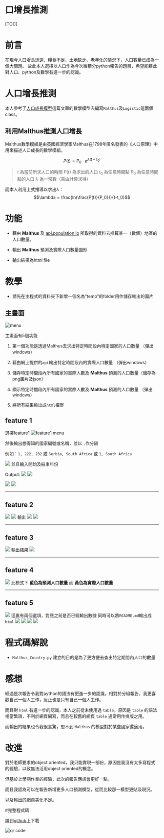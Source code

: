 口增長推測
=====
[TOC]

# 前言

在現今人口增長迅速、糧食不足、土地缺乏、老年化的情況下，人口數量已成為一個大問題。
故此本人選擇以人口作為今次微積分python報告的題目，希望能藉此對人口、python及數學有進一步的認識。

# 人口增長推測

本人參考了[人口成長模型](http://episte.math.ntu.edu.tw/applications/ap_population/index.html)這篇文章的數學模型去編寫`Malthus`及`Logistic`這兩個class。

## 利用Malthus推測人口增長
Malthus數學模組是由英國經濟學家Malthus在1798年匿名發表的《人口原理》中用來描述人口成長的數學模組。

$$P(t)=P_0 \cdot e^{\lambda(t-t_0)}$$

> $t$ 為當前所求人口的時間
> $P(t)$ 為求出的人口
> $t_0$ 為任意時間點
> $P_0$ 為任意時間點的人口
> $\lambda$ 為一常數（需由計算求得）

而本人利用上式推導以求出$\lambda$：
$$\lambda = \frac{ln(\frac{P(t)}{P_0})}{t-t_0}$$

# 功能

- 藉由 **Malthus** 及 [api.population.io](http://api.population.io/) 所取得的資料去推算某一（數個）地區的人口數量。

- 輸出 **Malthus** 預測及實際人口數量圖形

- 輸出結果為html file

# 教學

* 請先在主程式的資料夾下新增一個名為“temp”的folder用作儲存輸出的圖片

## 主畫面
![menu](https://i.imgur.com/sCJblI5.png)

主畫面有5個功能

1. 第一個功能是透過Malthus去求出特定時間段內特定國家的人口數量 （彈出windows）

2. 藉由網上提供的`api`輸出特定時間段內的實際人口數量 （彈出windows）

3. 儲存特定時間段內所有國家的實際人數及 **Malthus** 預測的人口數量（儲存為png圖片及json）

4. 顯示特定時間段內所有國家的實際人數及 **Malthus** 預測的人口數量 （彈出windows)

5. 將所有結果輸出成`html`檔案

## feature 1
選擇feature1
![feature1 menu](https://i.imgur.com/aHsTR3E.png)

然後輸出想得知的國家編號或名稱，並以 `,`作分隔

例如：`1, 222, 232` 或 `Serbia, South Africa` 或 `1, South Africa`

![](https://i.imgur.com/VLnB6Ee.png)
並且輸入開始及結束年份

Output:
![](https://i.imgur.com/rEGyKui.png)
![](https://i.imgur.com/kk9fjvF.png)

![](https://i.imgur.com/uSPLfnS.png)
![](https://i.imgur.com/3r40IJB.png)

-----

## feature 2
![](https://i.imgur.com/TsSpevF.png)
![](https://i.imgur.com/vfItoHH.png)
輸出
![](https://i.imgur.com/xTXom0C.png)
![](https://i.imgur.com/x5T4xaO.png)

-----

## feature 3
![](https://i.imgur.com/C55MKAE.png)
輸出結果
![](https://i.imgur.com/J5Cb1v5.png)

-----

## feature 4
![](https://i.imgur.com/7CPJWcR.png)
此模式下 **藍色為預測人口數量** 而 **黃色為實際人口數量**

-----

## feature 5
![](https://i.imgur.com/LvgGGnP.png)
這裏有兩個選項，對應之前是否已經輸出數據
同時可以將`README.md`輸出成`html`
![](https://i.imgur.com/IQMcNwi.png)
![](https://i.imgur.com/uYSQwey.png)
![](https://i.imgur.com/W7CAnSR.png)
![](https://i.imgur.com/AfSiPwn.png)

# 程式碼解說

<script src="https://gist.github.com/loben-illimited/8018e6507d123ca11815c196aac5cd65.js"></script>

- `Malthus_Country.py` 建立的目的是為了更方便去查出特定期間內人口的數量


# 感想

經過是次報告令我對python的語法有更進一步的認識，相對於分組報告，我更喜歡自己一個人工作，反正也是只有自己一個人工作。

而且對 `html` 有進一步的認識，本人之前從未使用過 `table`，原因是 `table` 的語法相當繁瑣，不利於網頁網寫，而且在較舊的網頁 `table` 通常用作排版之用。

而輸出的結果也令我很食驚，想不到 `Malthus` 的模型對於某些國家還適用。

# 改進

對於老師要求的object oriented，我只能實現一部份，原因是我沒有太多寫程式的經驗，以致無法活用object oriented的概念。

但基於上學期作業的經驗，此次的報告應該會更好一點。

而且我認為可以在報告新增更多人口預測模型，從而比較那一模型更貼及現況。

以及輸出的網頁美化不足。

#完整程式碼

請到[github](https://github.com/loben-illimited/Calculus-project-using-python--1062)上下載

![qr code](https://i.imgur.com/SOdKWZw.png)

